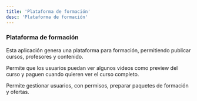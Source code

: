 ```yaml
---
title: 'Plataforma de formación'
desc: 'Plataforma de formación'
---
```


### Plataforma de formación

Esta aplicación genera una plataforma para formación, permitiendo publicar cursos, profesores y contenido.

Permite que los usuarios puedan ver algunos videos como preview del curso y paguen cuando quieren ver el curso completo.

Permite gestionar usuarios, con permisos, preparar paquetes de formación y ofertas.
